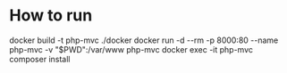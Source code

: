 # How to run
docker build -t php-mvc ./docker
docker run -d --rm -p 8000:80 --name php-mvc -v "$PWD":/var/www php-mvc
docker exec -it php-mvc composer install